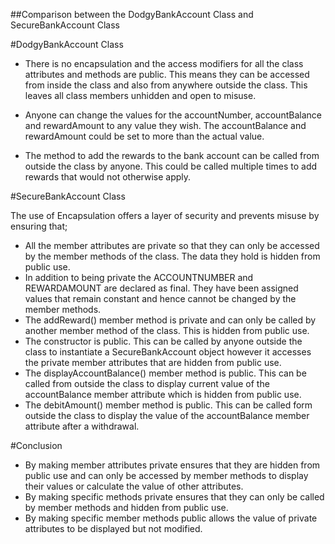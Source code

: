 ##Comparison between the DodgyBankAccount Class and SecureBankAccount Class

#DodgyBankAccount Class

* There is no encapsulation and the access modifiers for all the class attributes and methods are public.
This means they can be accessed from inside the class and also from anywhere outside the class.
This leaves all class members unhidden and open to misuse.

* Anyone can change the values for the accountNumber, accountBalance and rewardAmount to any value they wish. 
The accountBalance and rewardAmount could be set to more than the actual value.

* The method to add the rewards to the bank account  can be called from outside the class by anyone. 
This could be called multiple times to add rewards that would not otherwise apply.





#SecureBankAccount Class

The use of Encapsulation offers a layer of security and prevents misuse by ensuring that;

- All the member attributes are private so that they can only be accessed by the member methods of the class. The data they hold is hidden from public use.
- In addition to being private the ACCOUNTNUMBER and REWARDAMOUNT are declared as final. They have been assigned values that remain constant and hence cannot be changed by the member methods.
- The addReward() member method is private and can only be called by another member method of the class. This is hidden from public use.
- The constructor is public. This can be called by anyone outside the class to instantiate a SecureBankAccount object however it accesses the private member attributes that are hidden from public use.
- The displayAccountBalance() member method is public. This can be called from outside the class to display current value of the accountBalance member attribute which is hidden from public use.
- The debitAmount() member method is public. This can be called form outside the class to display the value of the accountBalance member attribute after a withdrawal.

#Conclusion

* By making member attributes private ensures that they are hidden from public use and can only be accessed by member methods to display their values or calculate the value of other attributes.
* By making specific methods private ensures that they can only be called by member methods and hidden from public use.
* By making specific member methods public allows the value of  private attributes to be displayed but not modified.